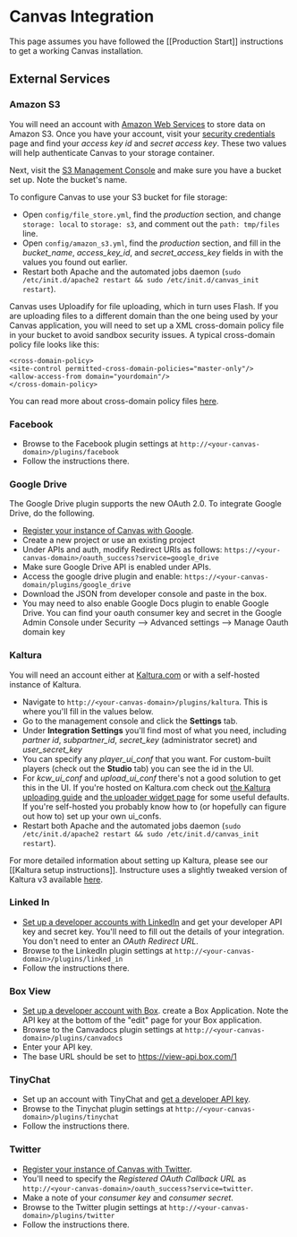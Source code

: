 Canvas Integration
======

This page assumes you have followed the [[Production Start]] instructions to get a working Canvas installation.

External Services
-----------

### Amazon S3

You will need an account with [Amazon Web Services](http://aws.amazon.com/) to store data on Amazon S3. Once you have your account, visit your [security credentials](https://aws-portal.amazon.com/gp/aws/developer/account/index.html?action=access-key) page and find your *access key id* and *secret access key*. These two values will help authenticate Canvas to your storage container.

Next, visit the [S3 Management Console](https://console.aws.amazon.com/s3/home) and make sure you have a bucket set up. Note the bucket's name.

To configure Canvas to use your S3 bucket for file storage:

 * Open `config/file_store.yml`, find the *production* section, and change `storage: local` to `storage: s3`, and comment out the `path: tmp/files` line.
 * Open `config/amazon_s3.yml`, find the *production* section, and fill in the *bucket_name*, *access_key_id*, and *secret_access_key* fields in with the values you found out earlier.
 * Restart both Apache and the automated jobs daemon (`sudo /etc/init.d/apache2 restart && sudo /etc/init.d/canvas_init restart`).

Canvas uses Uploadify for file uploading, which in turn uses Flash. If you are uploading files to a different domain than the one being used by your Canvas application, you will need to set up a XML cross-domain policy file in your bucket to avoid sandbox security issues. A typical cross-domain policy file looks like this:

```
<cross-domain-policy>
<site-control permitted-cross-domain-policies="master-only"/>
<allow-access-from domain="yourdomain"/>
</cross-domain-policy>
```

You can read more about cross-domain policy files [here](http://www.adobe.com/devnet/articles/crossdomain_policy_file_spec.html).

### Facebook
 * Browse to the Facebook plugin settings at `http://<your-canvas-domain>/plugins/facebook`
 * Follow the instructions there.

### Google Drive

The Google Drive plugin supports the new OAuth 2.0.  To integrate Google Drive, do the following.

 * [Register your instance of Canvas with Google](https://console.developers.google.com).
 * Create a new project or use an existing project
 * Under APIs and auth, modify Redirect URIs as follows:  `https://<your-canvas-domain>/oauth_success?service=google_drive`
 * Make sure Google Drive API is enabled under APIs.
 * Access the google drive plugin and enable:  `https://<your-canvas-domain/plugins/google_drive`
 * Download the JSON from developer console and paste in the box.
 * You may need to also enable Google Docs plugin to enable Google Drive.  You can find your oauth consumer key and secret in the Google Admin Console under Security --> Advanced settings --> Manage Oauth domain key

### Kaltura
You will need an account either at [Kaltura.com](http://www.kaltura.com) or with a self-hosted instance of Kaltura.  

 * Navigate to `http://<your-canvas-domain>/plugins/kaltura`. This is where you'll fill in the values below.
 * Go to the management console and click the **Settings** tab.  
 * Under **Integration Settings** you'll find most of what you need, including *partner id*, *subpartner_id*, *secret_key* (administrator secret) and *user_secret_key*
 * You can specify any *player_ui_conf* that you want.  For custom-built players (check out the **Studio** tab) you can see the id in the UI.
 * For *kcw_ui_conf* and *upload_ui_conf* there's not a good solution to get this in the UI.  If you're hosted on Kaltura.com check out [the Kaltura uploading guide](http://corp.kaltura.com/wiki/index.php/Guides:Upload) and [the uploader widget page](http://www.kaltura.org/kaltura-simple-uploader-ksu-uiconf-and-filetype-filters) for some useful defaults.  If you're self-hosted you probably know how to (or hopefully can figure out how to) set up your own ui_confs.
 * Restart both Apache and the automated jobs daemon (`sudo /etc/init.d/apache2 restart && sudo /etc/init.d/canvas_init restart`).

For more detailed information about setting up Kaltura, please see our [[Kaltura setup instructions]]. Instructure uses a slightly tweaked version of Kaltura v3 available [here](https://s3.amazonaws.com/instructure-kaltura/kalturaCE_v3.0.0-instructure.tar.gz).

### Linked In
 * [Set up a developer accounts with LinkedIn](https://www.linkedin.com/secure/developer) and get your developer API key and secret key.  You'll need to fill out the details of your integration.  You don't need to enter an *OAuth Redirect URL*.
 * Browse to the LinkedIn plugin settings at `http://<your-canvas-domain>/plugins/linked_in`
 * Follow the instructions there.

### Box View

 * [Set up a developer account with Box](https://developers.box.com/view-api/). create a Box Application.  Note the API key at the bottom of the "edit" page for your Box application.
 * Browse to the Canvadocs plugin settings at `http://<your-canvas-domain>/plugins/canvadocs`
 * Enter your API key.
 * The base URL should be set to  https://view-api.box.com/1

### TinyChat

 * Set up an account with TinyChat and [get a developer API key](http://tinychat.com/developer/dashboard/).
 * Browse to the Tinychat plugin settings at `http://<your-canvas-domain>/plugins/tinychat`
 * Follow the instructions there.

### Twitter

 * [Register your instance of Canvas with Twitter](http://dev.twitter.com/apps/new).
 * You'll need to specify the *Registered OAuth Callback URL* as `http://<your-canvas-domain>/oauth_success?service=twitter`.
 * Make a note of your *consumer key* and *consumer secret*.
 * Browse to the Twitter plugin settings at `http://<your-canvas-domain>/plugins/twitter`
 * Follow the instructions there.